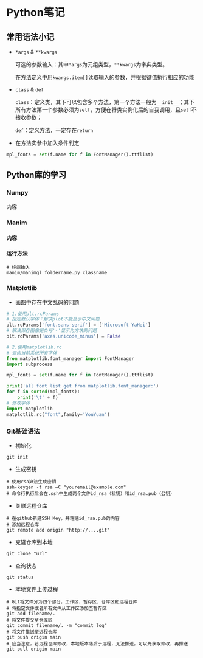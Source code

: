 # Python笔记

## 常用语法小记

- `*args` & `**kwargs`

  可选的参数输入：其中`*args`为元组类型，`**kwargs`为字典类型。

  在方法定义中用`kwargs.item[]`读取输入的参数，并根据键值执行相应的功能

- `class` & `def`

  `class`：定义类，其下可以包含多个方法，第一个方法一般为`__init__`；其下所有方法第一个参数必须为`self`，方便在将类实例化后的自我调用，且`self`不接收参数；

  `def`：定义方法，一定存在`return`

- 在方法实参中加入条件判定

```python
mpl_fonts = set(f.name for f in FontManager().ttflist)
```

## Python库的学习

### Numpy

内容



### Manim

#### 内容

#### 运行方法

```shell
# 终端输入
manim/manimgl foldername.py classname

```



### Matplotlib

- 画图中存在中文乱码的问题

```python
# 1.使用plt.rcParams
# 指定默认字体：解决plot不能显示中文问题
plt.rcParams['font.sans-serif'] = ['Microsoft YaHei']
# 解决保存图像是负号'-'显示为方块的问题
plt.rcParams['axes.unicode_minus'] = False

# 2.使用matplotlib.rc
# 查询当前系统所有字体
from matplotlib.font_manager import FontManager
import subprocess

mpl_fonts = set(f.name for f in FontManager().ttflist)

print('all font list get from matplotlib.font_manager:')
for f in sorted(mpl_fonts):
    print('\t' + f)
# 修改字体
import matplotlib
matplotlib.rc("font",family='YouYuan')

```

### Git基础语法

- 初始化

```
git init
```

- 生成密钥

```shell
# 使用rsa算法生成密钥
ssh-keygen -t rsa –C "youremail@example.com"
# 命令行执行后会在.ssh中生成两个文件id_rsa（私钥）和id_rsa.pub（公钥）
```

- 关联远程仓库

```
# 在github新建SSH Key，并粘贴id_rsa.pub的内容
# 添加远程仓库
git remote add origin "http://....git"
```

- 克隆仓库到本地

```
git clone "url"
```

- 查询状态

```
git status
```

- 本地文件上传过程

```
# Git将文件分为四个部分，工作区、暂存区、仓库区和远程仓库
# 将指定文件或者所有文件从工作区添加至暂存区
git add filename/.
# 将文件提交至仓库区
git commit filename/. -m "commit log"
# 将文件推送至远程仓库
git push origin main
# 应当注意，若远程仓库修改，本地版本落后于远程，无法推送，可以先获取修改，再推送
git pull origin main
```

